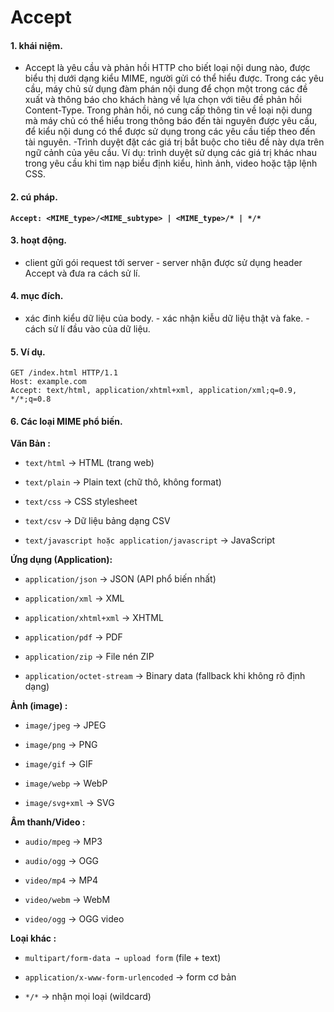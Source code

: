 # Accept 

#### 1. khái niệm. 
- Accept là  yêu cầu và phản hồi HTTP cho biết loại nội dung nào, được biểu thị dưới dạng kiểu MIME, người gửi có thể hiểu được. Trong các yêu cầu, máy chủ sử dụng đàm phán nội dung để chọn một trong các đề xuất và thông báo cho khách hàng về lựa chọn với tiêu đề phản hồi Content-Type. Trong phản hồi, nó cung cấp thông tin về loại nội dung mà máy chủ có thể hiểu trong thông báo đến tài nguyên được yêu cầu, để kiểu nội dung có thể được sử dụng trong các yêu cầu tiếp theo đến tài nguyên.
-Trình duyệt đặt các giá trị bắt buộc cho tiêu đề này dựa trên ngữ cảnh của yêu cầu. Ví dụ: trình duyệt sử dụng các giá trị khác nhau trong yêu cầu khi tìm nạp biểu định kiểu, hình ảnh, video hoặc tập lệnh CSS. 
#### 2. cú pháp. 
**`Accept: <MIME_type>/<MIME_subtype> | <MIME_type>/* | */* `**
#### 3. hoạt động. 
- client gửi gói request tới server - server nhận được sử dụng header Accept và đưa ra cách sử lí. 
#### 4. mục đích. 
- xác đinh kiểu dữ liệu của body. - xác nhận kiễu dữ liệu thật và fake. - cách sử lí đầu vào của dữ liệu.

#### 5. Ví dụ.

```
GET /index.html HTTP/1.1
Host: example.com
Accept: text/html, application/xhtml+xml, application/xml;q=0.9, */*;q=0.8
```

#### 6. Các loại MIME phổ biến.

**Văn Bản :**

- `text/html` → HTML (trang web)

- `text/plain` → Plain text (chữ thô, không format)

- `text/css` → CSS stylesheet

- `text/csv` → Dữ liệu bảng dạng CSV

- `text/javascript hoặc application/javascript` → JavaScript
  
**Ứng dụng (Application):**
  
- `application/json` → JSON (API phổ biến nhất)

- `application/xml` → XML

- `application/xhtml+xml` → XHTML

- `application/pdf` → PDF

- `application/zip` → File nén ZIP

- `application/octet-stream` → Binary data (fallback khi không rõ định dạng)
  
**Ảnh (image) :**

- `image/jpeg` → JPEG

- `image/png` → PNG

- `image/gif` → GIF

- `image/webp` → WebP

- `image/svg+xml` → SVG
  
**Âm thanh/Video :**

- `audio/mpeg` → MP3

- `audio/ogg` → OGG

- `video/mp4` → MP4

- `video/webm` → WebM

- `video/ogg` → OGG video
  
**Loại khác :**

- `multipart/form-data → upload form` (file + text)

- `application/x-www-form-urlencoded` → form cơ bản

- `*/*` → nhận mọi loại (wildcard)
